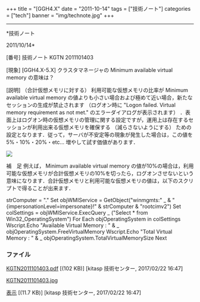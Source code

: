 ﻿+++
title = "[GGH4.X"
date = "2011-10-14"
tags = ["技術ノート"]
categories = ["tech"]
banner = "img/technote.jpg"
+++

-----------------------------------------------------------------------------------------------------------------------------

*技術ノート

2011/10/14*


[番号]
技術ノート KGTN 2011101403

[現象]
[GGH4.X-5.X] クラスタマネージャの Minimum available virtual memory
の意味は？

[説明]
（合計仮想メモリに対する） 利用可能な仮想メモリの比率が Minimum
available virtual memory
の値よりも小さい場合および極めて近い場合，新たなセッションの生成が禁止されます
（ログオン時に "Logon failed. Virtual memory requirement as not met."
のエラーダイアログが表示されます）
．表面上はログオン時の仮想メモリの管理に関する設定ですが，運用上は存在するセッションが利用出来る仮想メモリを確保する
（減らさないようにする）
ための設定となります．従って，サーバが不安定等の現象が発生した場合は，この値を
5%・10%・20%・etc... 増やして試す価値があります．

![](http://techreport.kitasp.net/attachments/download/3230/KGTN2011101403.jpg)

補　足
例えば， Minimum available virtual memory
の値が10%の場合は，利用可能な仮想メモリが合計仮想メモリの10%を切ったら，ログオンさせないという意味になります．合計仮想メモリと利用可能な仮想メモリの値は，以下のスクリプトで得ることが出来ます．

strComputer = "."
Set objWMIService = GetObject("winmgmts:" _
& "{impersonationLevel=impersonate}!" & strComputer &
"rootcimv2")
Set colSettings = objWMIService.ExecQuery _
("Select * from Win32_OperatingSystem")
For Each objOperatingSystem in colSettings
Wscript.Echo "Available Virtual Memory : " & _
objOperatingSystem.FreeVirtualMemory
Wscript.Echo "Total Virtual Memory : " & _
objOperatingSystem.TotalVirtualMemorySize
Next


### ファイル

 
 


[KGTN2011101403.pdf](http://techreport.kitasp.net/attachments/download/3229/KGTN2011101403.pdf)
 [(102 KB)] [kitasp 技術センター, 2017/02/22
16:47]

[KGTN2011101403.jpg](http://techreport.kitasp.net/attachments/download/3230/KGTN2011101403.jpg)

[表示](http://techreport.kitasp.net/attachments/3230/KGTN2011101403.jpg "表示")
 [(11.7 KB)] [kitasp 技術センター, 2017/02/22
16:47]


 


 

